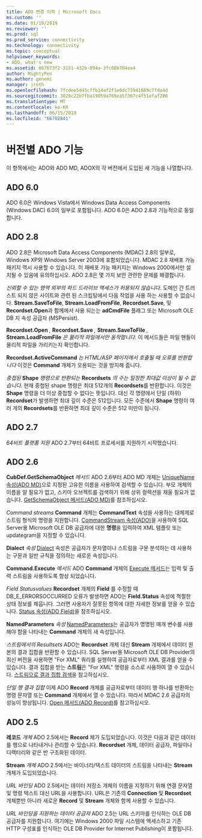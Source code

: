 ```yaml
---
title: ADO 변경 이력 | Microsoft Docs
ms.custom: ''
ms.date: 01/19/2019
ms.reviewer: ''
ms.prod: sql
ms.prod_service: connectivity
ms.technology: connectivity
ms.topic: conceptual
helpviewer_keywords:
- ADO, what's new
ms.assetid: 667673f2-3151-432b-894a-3fc60b704ea4
author: MightyPen
ms.author: genemi
manager: jroth
ms.openlocfilehash: 7fcdee5d45cffb14af2f1e0dc73941689c7fda4d
ms.sourcegitcommit: 3026c22b7fba19059a769ea5f367c4f51efaf286
ms.translationtype: MT
ms.contentlocale: ko-KR
ms.lasthandoff: 06/15/2019
ms.locfileid: "66702841"
---
```

# <a name="ado-features-for-each-release"></a>버전별 ADO 기능

이 항목에서는 ADO와 ADO MD, ADOX의 각 버전에서 도입된 새 기능을 나열합니다.

## <a name="ado-60"></a>ADO 6.0

 ADO 6.0은 Windows Vista에서 Windows Data Access Components (Windows DAC) 6.0의 일부로 포함됩니다. ADO 6.0은 ADO 2.8과 기능적으로 동일합니다.

## <a name="ado-28"></a>ADO 2.8

 ADO 2.8은 Microsoft Data Access Components (MDAC) 2.8의 일부로, Windows XP와 Windows Server 2003에 포함되었습니다. MDAC 2.8 재배포 가능 패키지 역시 사용할 수 있습니다. 이 재배포 가능 패키지는 Windows 2000에서만 설치될 수 있음에 유의하십시오. ADO 2.8은 몇 가지 보안 관련한 문제를 해결합니다.

 *신뢰할 수 있는 영역 외부의 하드 드라이브 액세스가 허용되지 않습니다.*
도메인 간 트러스트 되지 않은 사이트와 관련 된 스크립팅에서 다음 작업을 사용 하는 사용할 수 없습니다. **Stream.SaveToFile**, **Stream.LoadFromFile**, **Recordset.Save**, 및 **Recordset.Open**과 함께에서 사용 되는는 **adCmdFile**  플래그 또는 Microsoft OLE DB 지 속성 공급자 (MSPersist).

 **Recordset.Open** _,_ **Recordset.Save** _,_ **Stream.SaveToFile** _,_ **Stream.LoadFromFile** _은 물리적 파일에서만 동작합니다._
이 메서드들은 파일 핸들이 물리적 파일을 가리키는지 확인합니다.

 **Recordset.ActiveCommand** _는 HTML/ASP 페이지에서 호출될 때 오류를 반환합니다_
이것은 **Command** 개체가 오용되는 것을 방지해 줍니다.

 _중첩된_ **Shape** _명령으로 반환되는_ **Recordsets** _의 수는 일정한 최대값 이상이 될 수 없습니다._
현재 중첩된 shape 명령은 최대 512개의 **Recordsets**를 반환합니다. 이것은 **Shape** 명령을 더 이상 중첩할 수 없다는 뜻입니다. 대신 각 명령에서 단일 (하위) **Recordset**가 발생하면 최대 깊이 수준은 512입니다. 모든 수준에서 **Shape** 명령이 여러 개의 **Recordsets**를 반환하면 최대 깊이 수준은 512 미만이 됩니다.

## <a name="ado-27"></a>ADO 2.7

 *64비트 플랫폼 지원* ADO 2.7부터 64비트 프로세서를 지원하기 시작했습니다.

## <a name="ado-26"></a>ADO 2.6

 **CubDef.GetSchemaObject** _메서드_ ADO 2.6부터 ADO MD 개체는 [UniqueName 속성(ADO MD)](../../ado/reference/ado-md-api/uniquename-property-ado-md.md)으로 지정된 고유한 이름을 사용하여 검색할 수 있습니다. 부모 개체의 이름을 알 필요가 없고, 스키마 오브젝트를 검색하기 위해 상위 컬렉션을 채울 필요가 없습니다. [GetSchemaObject 메서드(ADO MD)](../../ado/reference/ado-md-api/getschemaobject-method-ado-md.md)를 참조하십시오.

 *Command streams* **Command** 개체는 **CommandText** 속성을 사용하는 대체제로 스트림 형식의 명령을 지원합니다. [CommandStream 속성(ADO)](../../ado/reference/ado-api/commandstream-property-ado.md)을 사용하여 SQL Server용 Microsoft OLE DB 공급자에 대한 **명령**을 입력하여 XML 템플릿 또는 updategram을 지정할 수 있습니다.

 **Dialect** _속성_ [Dialect](../../ado/reference/ado-api/dialect-property.md) 속성은 공급자가 문자열이나 스트림을 구문 분석하는 데 사용하는 구문과 일반 규칙을 정의하는 새로운 속성입니다.

 **Command.Execute** _메서드_ ADO **Command** 개체의 [Execute 메서드](../../ado/reference/ado-api/execute-method-ado-command.md)는 입력 및 출력 스트림을 사용하도록 향상 되었습니다.

 *Field Statusvalues* **Recordset** 개체의 **Field** 를 수정할 때 DB_E_ERRORSOCCURRED 오류가 발생하면 ADO는 **Field.Status** 속성에 적절한 상태 정보를 채웁니다. 그러면 사용자가 잘못된 항목에 대한 자세한 정보를 얻을 수 있습니다. [Status 속성(ADO Field)](../../ado/reference/ado-api/status-property-ado-field.md)을 참조하십시오.

 **NamedParameters** _속성_ [NamedParameters](../../ado/reference/ado-api/namedparameters-property-ado.md)는 공급자가 명명된 매개 변수를 사용해야 함을 나타내는 **Command** 개체의 새 속성입니다.

 *스트림에서의 Resultsets* ADO는 **Recordset** 개체 대신 **Stream** 개체에서 데이터 원본의 결과 집합을 반환할 수 있습니다. SQL Server용 Microsoft OLE DB Provider의 최신 버전을 사용하면 "For XML" 쿼리를 실행하여 공급자로부터 XML 결과를 얻을 수 있습니다. 결과 집합을 받는 **스트림**은 "For XML" 명령을 소스로 사용하여 열 수 있습니다. [스트림으로 결과 집합 검색](../../ado/guide/data/retrieving-resultsets-into-streams.md)을 참고하십시오.

 *단일 행 결과 집합* 이제 ADO **Record** 개체를 공급자로부터 데이터 행 하나를 반환하는 명령 문자열 또는 **Command** 개체에서 열 수 있습니다. 따라서 MDAC 2.6 공급자의 성능이 향상됩니다. [Open 메서드(ADO Record)](../../ado/reference/ado-api/open-method-ado-record.md)를 참고하십시오.

## <a name="ado-25"></a>ADO 2.5

 **레코드** _개체_ ADO 2.5에서는 **Record** 체가 도입되었습니다. 이것은 다음과 같은 데이터를 행으로 나타내거나 관리할 수 있습니다. **Recordset** 개체, 데이터 공급자, 파일이나 디렉터리와 같은 반 구조화된 데이터.

 **Stream** _개체_ ADO 2.5에서는 바이너리/텍스트 데이터의 스트림을 나타내는 **Stream** 개체가 도입되었습니다.

 *URL 바인딩* ADO 2.5에서는 데이터 저장소 개체의 이름을 지정하기 위해 연결 문자열 및 명령 텍스트 대신 URL을 사용합니다. URL은 기존의 **Connection** 및 **Recordset** 개체뿐만 아니라 새로운 **Record** 및 **Stream** 개체와 함께 사용할 수 있습니다.

 *URL 바인딩을 지원하는 데이터 공급자* ADO 2.5는 URL 스키마를 인식하는 OLE DB 공급자를 지원합니다. 여기에는 Windows 2000 파일 시스템에 액세스하고 기존 HTTP 구성표를 인식하는 OLE DB Provider for Internet Publishing이 포함됩니다.
